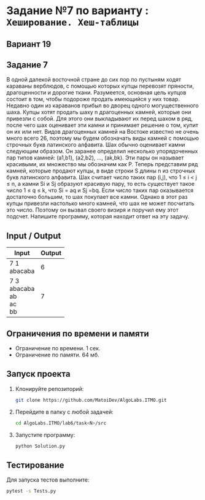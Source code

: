 # Задание №7 по варианту : `Хеширование. Хеш-таблицы`

## Вариант 19

## Задание 7

В одной далекой восточной стране до сих пор по пустыням ходят караваны верблюдов, с помощью которых купцы перевозят
пряности, драгоценности и дорогие ткани. Разумеется, основная цель купцов состоит в том, чтобы подороже продать
имеющийся у них товар. Недавно один из караванов прибыл во дворец одного могущественного шаха.
Купцы хотят продать шаху n драгоценных камней, которые они привезли с собой. Для этого они выкладывают их перед шахом
в ряд, после чего шах оценивает эти камни и принимает решение о том, купит он их или нет. Видов драгоценных камней на
Востоке известно не очень много всего 26, поэтому мы будем обозначать виды камней с помощью строчных букв латинского
алфавита. Шах обычно оценивает камни следующим образом. Он заранее определил несколько упорядоченных пар типов
камней: (a1,b1), (a2,b2), ..., (ak,bk). Эти пары он называет красивыми, их множество мы обозначим как P. Теперь
представим ряд камней, которые продают купцы, в виде строки S длины n из строчных букв латинского алфавита. Шах считает
число таких пар (i,j), что 1 ≤ i < j ≤ n, а камни Si и Sj образуют красивую пару, то есть существует такое число 1 ≤ q ≤
k, что Si = aq и Sj =bq.
Если число таких пар оказывается достаточно большим, то шах покупает все камни. Однако в этот раз купцы привезли
настолько много камней, что шах не может посчитать это число. Поэтому он вызвал своего визиря и поручил ему этот
подсчет. Напишите программу, которая находит ответ на эту задачу.

## Input / Output

| Input                                | Output |
|--------------------------------------|--------|
| 7 1<br/>abacaba                      | 6      |
| 7 3<br/>abacaba<br/>ab<br/>ac<br/>bb | 7      |

## Ограничения по времени и памяти

- Ограничение по времени. 1 сек.
- Ограничение по памяти. 64 мб.

## Запуск проекта

1. Клонируйте репозиторий:
   ```bash
   git clone https://github.com/MatoiDev/AlgoLabs.ITMO.git
   ```

2. Перейдите в папку с любой задачей:
   ```bash
   cd AlgoLabs.ITMO/lab6/task<N>/src
   ```

3. Запустите программу:
   ```bash
   python Solution.py
   ```

## Тестирование

Для запуска тестов выполните:

   ```bash
   pytest -s Tests.py
   ```
